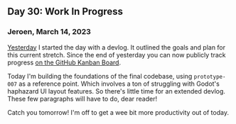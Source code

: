 ## Day 30: Work In Progress

### **Jeroen**, March 14, 2023

[Yesterday](#post-2023-03-13) I started the day with a devlog.
It outlined the goals and plan for this current stretch.
Since the end of yesterday you can now publicly track progress [on the GitHub Kanban Board](https://github.com/orgs/pincrediball/projects/1/views/1).

Today I'm building the foundations of the final codebase, using `prototype-007` as a reference point.
Which involves a ton of struggling with Godot's haphazard UI layout features.
So there's little time for an extended devlog.
These few paragraphs will have to do, dear reader!

Catch you tomorrow!
I'm off to get a wee bit more productivity out of today.
